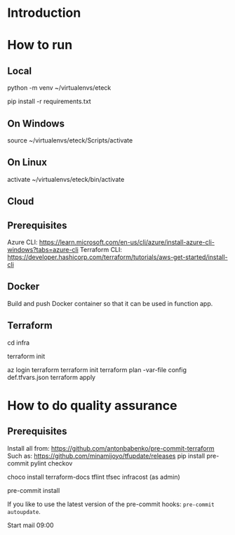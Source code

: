 # Introduction

# How to run
## Local
python -m venv ~/virtualenvs/eteck

pip install -r requirements.txt

## On Windows
source ~/virtualenvs/eteck/Scripts/activate

## On Linux
activate ~/virtualenvs/eteck/bin/activate

## Cloud

## Prerequisites
Azure CLI: https://learn.microsoft.com/en-us/cli/azure/install-azure-cli-windows?tabs=azure-cli
Terraform CLI: https://developer.hashicorp.com/terraform/tutorials/aws-get-started/install-cli

## Docker

Build and push Docker container so that it can be used in function app.

## Terraform
cd infra

terraform init

az login terraform
terraform init
terraform plan -var-file config def.tfvars.json
terraform apply


# How to do quality assurance
## Prerequisites
Install all from: https://github.com/antonbabenko/pre-commit-terraform
Such as: https://github.com/minamijoyo/tfupdate/releases
pip install pre-commit pylint checkov

choco install terraform-docs tflint tfsec infracost (as admin)

pre-commit install


If you like to use the latest version of the pre-commit hooks: `pre-commit autoupdate`.



Start mail 09:00
